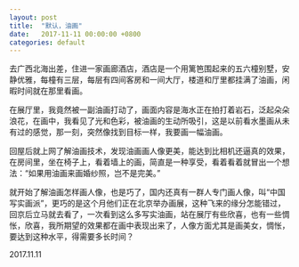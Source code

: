 ```yaml
---
layout: post
title:  "默认，油画"
date:   2017-11-11 00:00:00 +0800
categories: default
---
```


去广西北海出差，住进一家画廊酒店，酒店是一个用篱笆围起来的五六橦别墅，安静优雅，每橦有三层，每层有四间客房和一间大厅，楼道和厅里都挂满了油画，闲暇时间就在那里看画。

在展厅里，我竟然被一副油画打动了，画面内容是海水正在拍打着岩石，泛起朵朵浪花，在画中，我看见了光和色彩，被油画的生动所吸引，这是以前看水墨画从未有过的感觉，那一刻，突然像找到目标一样，我要画一幅油画。

回屋后就上网了解油画技术，发现油画画人像更美，能达到比相机还逼真的效果，在房间里，坐在椅子上，看着墙上的画，简直是一种享受，看着看着就冒出一个想法：“如果用油画来画婚纱照，岂不是完美。”

就开始了解油画怎样画人像，也是巧了，国内还真有一群人专门画人像，叫“中国写实画派”，更巧的是这个月他们正在北京举办画展，这种飞来的缘分怎能错过，回京后立马就去看了，一次看到这么多写实油画，站在展厅有些欣喜，也有一些惆怅，欣喜，我所期望的效果都在画中表现出来了，人像方面尤其是画美女，惆怅，要达到这种水平，得需要多长时间？

2017.11.11
